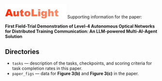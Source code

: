 <img src="./assets/AutoLight.svg" width="40%">
Supporting information for the paper:

**First Field-Trial Demonstration of Level-4 Autonomous Optical Networks for Distributed Training Communication: An LLM-powered Multi-AI-Agent Solution**


## Directories

* `tasks` — description of the tasks, checkpoints, and scoring criteria for task completion rates in this paper.
* `paper_figs` — data for **Figure 3(b)** and  **Figure 3(c)** in the paper.

